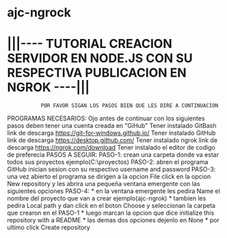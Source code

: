 # ajc-ngrock
# |||---- TUTORIAL CREACION SERVIDOR EN NODE.JS CON SU RESPECTIVA PUBLICACION EN NGROK ----|||
               POR FAVOR SIGAN LOS PASOS BIEN QUE LES DIRE A CONTINUACION
PROGRAMAS NECESARIOS:
Ojo antes de continuar con los siguientes pasos deben tener una cuenta creada en "GiHub"
Tener instalado GitBash link de descarga https://git-for-windows.github.io/
Tener instalado GitHub link de descarga https://desktop.github.com/
Tener instalado ngrok link de descarga https://ngrok.com/download
Tener instalado el editor de codigo de preferecia 
PASOS A SEGUIR:
PASO-1:
    crean una carpeta donde va estar todos sus proyectos ejemplo(C:\proyectos)
PASO-2:
    abren el programa GitHub inician sesion con su respectivo username and password
PASO-3:
    una vez abierto el programa se dirigen a la opcion File click en la opcion New repository y les abrira una pequeña ventana emergente con las siguientes opciones 
PASO-4:
    * en la ventana emergente les pedira Name el nombre del proyecto que van a crear ejemplo(ajc-ngrok)
    * tambien les pedira Local path y dan click en el boton Choose y seleccionan la carpeta que crearon en el PASO-1
    * luego marcan la opcion que dice initialize this repository with a README
    * las demas dos opciones dejenlo en None
    * por ultimo click Create repository
